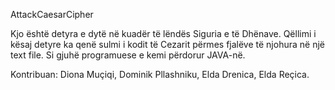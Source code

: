 AttackCaesarCipher

Kjo është detyra e dytë në kuadër të lëndës Siguria e të Dhënave.
Qëllimi i kësaj detyre ka qenë sulmi i kodit të Cezarit përmes fjalëve të njohura në një text file.
Si gjuhë programuese e kemi përdorur JAVA-në.


Kontribuan: 
Diona Muçiqi,
Dominik Pllashniku,
Elda Drenica,
Elda Reçica.
